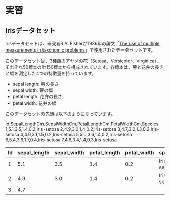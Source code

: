 # 実習

## Irisデータセット

Irisデータセットは、研究者R.A. Fisherが1936年の論文「[The use of multiple measurements in taxonomic problems](https://doi.org/10.1111/j.1469-1809.1936.tb02137.x)」で使用されたデータセットです。

このデータセットは、3種類のアヤメの花（Setosa、Versicolor、Virginica）、それぞれ50標本の計150標本から構成されています。各標本は、萼と花弁の長さと幅を測定した4つの特徴量を持っています。

- sepal length: 萼の長さ
- sepal width: 萼の幅
- petal length: 花弁の長さ
- petal width: 花弁の幅

このデータセットの先頭は以下のようになっています。

Id,SepalLengthCm,SepalWidthCm,PetalLengthCm,PetalWidthCm,Species
1,5.1,3.5,1.4,0.2,Iris-setosa
2,4.9,3.0,1.4,0.2,Iris-setosa
3,4.7,3.2,1.3,0.2,Iris-setosa
4,4.6,3.1,1.5,0.2,Iris-setosa
5,5.0,3.6,1.4,0.2,Iris-setosa
6,5.4,3.9,1.7,0.4,Iris-setosa
7,4.6,3.4,1.4,0.3,Iris-setosa

| Id  | sepal_length | sepal_width | petal_length | petal_width | species     |
| --- | ------------ | ----------- | ------------ | ----------- | ----------- |
| 1   | 5.1          | 3.5         | 1.4          | 0.2         | Iris-setosa |
| 2   | 4.9          | 3.0         | 1.4          | 0.2         | Iris-setosa |
| 3   | 4.7          |